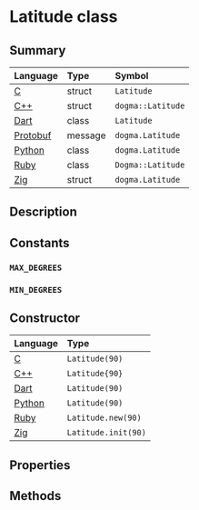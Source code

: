 # Latitude class

## Summary

Language        | Type      | Symbol
:---------------| :-------- | :-------------------------------------------------
[C]             | struct    | `Latitude`
[C++]           | struct    | `dogma::Latitude`
[Dart]          | class     | `Latitude`
[Protobuf]      | message   | `dogma.Latitude`
[Python]        | class     | `dogma.Latitude`
[Ruby]          | class     | `Dogma::Latitude`
[Zig]           | struct    | `dogma.Latitude`

## Description

## Constants

### `MAX_DEGREES`

### `MIN_DEGREES`

## Constructor

Language        | Type
:---------------| :-------------------------------------------------------------
[C]             | `Latitude(90)`
[C++]           | `Latitude{90}`
[Dart]          | `Latitude(90)`
[Python]        | `Latitude(90)`
[Ruby]          | `Latitude.new(90)`
[Zig]           | `Latitude.init(90)`

## Properties

## Methods

[C]:        https://github.com/dogmatists/dogma.c/blob/master/dogma/latitude.h
[C++]:      https://github.com/dogmatists/dogma.cpp/blob/master/dogma/latitude.hpp
[Dart]:     https://github.com/dogmatists/dogma.dart/blob/master/lib/src/latitude.dart
[Protobuf]: https://github.com/dogmatists/dogma.pb/blob/master/src/latitude.proto
[Python]:   https://github.com/dogmatists/dogma.py/blob/master/src/dogma/latitude.py
[Ruby]:     https://github.com/dogmatists/dogma.rb/blob/master/lib/dogma/latitude.rb
[Zig]:      https://github.com/dogmatists/dogma.zig/blob/master/src/latitude.zig
